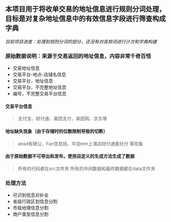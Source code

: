 ## 本项目用于将收单交易的地址信息进行规则分词处理，目标是对复杂地址信息中的有效信息字段进行筛查构成字典
*目前项目进度：处理到规则分词的部分，还没有对高频词进行计次和字典构建*
### 原始数据说明：来源于交易返回的地址信息，内容非常千奇百怪
- 交易地址信息
- 交易平台-地点-店铺名信息
- 交易平台，地址信息
- 交易平台，不完整地址信息
- 编号，不完整交易平台信息

#### 交易平台信息
> 支付宝、财付通、美团支付、美团网、京东等
#### 地址缺失现象（由于存储时的位数限制导致的切断）
> absd有限公、Fan信息技、华润mm上海店财付通委托付 等现象
#### 由于原始数据不可导出和发布，使用自定义的生成方法生成了数据
> 所有的代码都在src文件夹
> 所有的中间数据和最终数据都在data文件夹


### 处理方法
- 可识别信息对补全
- 省级行政区划信息分割
- 市级地理信息分割
- 商户类型信息分割
